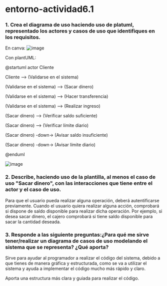 # entorno-actividad6.1

### 1. Crea el diagrama de uso haciendo uso de platuml, representado los actores y casos de uso que identifiques en los requisitos.

En canva:
![image](https://github.com/user-attachments/assets/2e5647cc-dd75-4ed6-87b8-cede01dddef7)

Con plantUML:

@startuml
actor Cliente

Cliente --> (Validarse en el sistema)

(Validarse en el sistema) --> (Sacar dinero)

(Validarse en el sistema) --> (Hacer transferencia)

(Validarse en el sistema) --> (Realizar ingreso)

(Sacar dinero) --> (Verificar saldo suficiente)

(Sacar dinero) --> (Verificar límite diario)

(Sacar dinero) -down-> (Avisar saldo insuficiente)

(Sacar dinero) -down-> (Avisar límite diario)

@enduml

![image](https://github.com/user-attachments/assets/2d1e0e3e-3e94-4fa6-b89d-a3826f1e605b)

### 2. Describe, haciendo uso de la plantilla, al menos el caso de uso "Sacar dinero", con las interacciones que tiene entre el actor y el caso de uso.

Para que el usuario pueda realizar alguna operación, deberá autentificarse previamente. Cuando el usuario quiera realizar alguna acción, comprobará si dispone de saldo disponible para realizar dicha operación. Por ejemplo, si desea sacar dinero, el cajero comprobará si tiene saldo disponible para sacar la cantidad deseada.

### 3. Responde a las siguiente preguntas:¿Para qué me sirve tener/realizar un diagrama de casos de uso modelando el sistema que se representa? ¿Qué aporta?

Sirve para ayudar al programador a realizar el código del sistema, debido a que tienes de manera gráfica y estructurada, como se va a utilizar el sistema y ayuda a implementar el código mucho más rápido y claro.

Aporta una estructura más clara y guiada para realizar el código.
